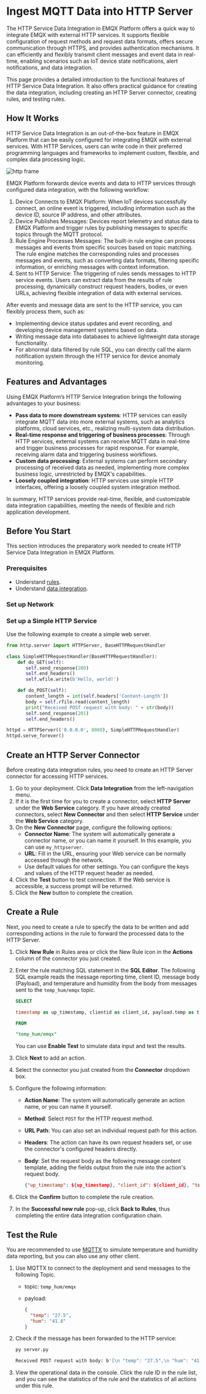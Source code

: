 # Ingest MQTT Data into HTTP Server

The HTTP Service Data Integration in EMQX Platform offers a quick way to integrate EMQX with external HTTP services. It supports flexible configuration of request methods and request data formats, offers secure communication through HTTPS, and provides authentication mechanisms. It can efficiently and flexibly transmit client messages and event data in real-time, enabling scenarios such as IoT device state notifications, alert notifications, and data integration.

This page provides a detailed introduction to the functional features of HTTP Service Data Integration. It also offers practical guidance for creating the data integration, including creating an HTTP Server connector, creating rules, and testing rules.

## How It Works

HTTP Service Data Integration is an out-of-the-box feature in EMQX Platform that can be easily configured for integrating EMQX with external services. With HTTP Services, users can write code in their preferred programming languages and frameworks to implement custom, flexible, and complex data processing logic.

![http frame](./_assets/frame_http.png)

EMQX Platform forwards device events and data to HTTP services through configured data integration, with the following workflow:

1. Device Connects to EMQX Platform: When IoT devices successfully connect, an online event is triggered, including information such as the device ID, source IP address, and other attributes.
2. Device Publishes Messages: Devices report telemetry and status data to EMQX Platform and trigger rules by publishing messages to specific topics through the MQTT protocol.
3. Rule Engine Processes Messages: The built-in rule engine can process messages and events from specific sources based on topic matching. The rule engine matches the corresponding rules and processes messages and events, such as converting data formats, filtering specific information, or enriching messages with context information.
4. Sent to HTTP Service: The triggering of rules sends messages to HTTP service events. Users can extract data from the results of rule processing, dynamically construct request headers, bodies, or even URLs, achieving flexible integration of data with external services.

After events and message data are sent to the HTTP service, you can flexibly process them, such as:

- Implementing device status updates and event recording, and developing device management systems based on data.
- Writing message data into databases to achieve lightweight data storage functionality.
- For abnormal data filtered by rule SQL, you can directly call the alarm notification system through the HTTP service for device anomaly monitoring.

## Features and Advantages

Using EMQX Platform’s HTTP Service Integration brings the following advantages to your business:

- **Pass data to more downstream systems**: HTTP services can easily integrate MQTT data into more external systems, such as analytics platforms, cloud services, etc., realizing multi-system data distribution.
- **Real-time response and triggering of business processes**: Through HTTP services, external systems can receive MQTT data in real-time and trigger business processes for rapid response. For example, receiving alarm data and triggering business workflows.
- **Custom data processing**: External systems can perform secondary processing of received data as needed, implementing more complex business logic, unrestricted by EMQX's capabilities.
- **Loosely coupled integration**: HTTP services use simple HTTP interfaces, offering a loosely coupled system integration method.

In summary, HTTP services provide real-time, flexible, and customizable data integration capabilities, meeting the needs of flexible and rich application development.

## Before You Start

This section introduces the preparatory work needed to create HTTP Service Data Integration in EMQX Platform.

### Prerequisites

- Understand [rules](./rules.md).
- Understand [data integration](./introduction.md).

### Set up Network

<!--@include: ./network-setting.md-->

### Set up a Simple HTTP Service

Use the following example to create a simple web server.

```python
from http.server import HTTPServer, BaseHTTPRequestHandler

class SimpleHTTPRequestHandler(BaseHTTPRequestHandler):
    def do_GET(self):
       self.send_response(200)
       self.end_headers()
       self.wfile.write(b'Hello, world!')

    def do_POST(self):
       content_length = int(self.headers['Content-Length'])
       body = self.rfile.read(content_length)
       print("Received POST request with body: " + str(body))
       self.send_response(201)
       self.end_headers()

httpd = HTTPServer(('0.0.0.0', 8080), SimpleHTTPRequestHandler)
httpd.serve_forever()
```

## Create an HTTP Server Connector

Before creating data integration rules, you need to create an HTTP Server connector for accessing HTTP services.

1. Go to your deployment. Click **Data Integration** from the left-navigation menu. 
2. If it is the first time for you to create a connector, select **HTTP Server** under the **Web Service** category. If you have already created connectors, select **New Connector** and then select **HTTP Service** under the **Web Service** category.
3. On the **New Connector** page, configure the following options:
   - **Connector Name**: The system will automatically generate a connector name, or you can name it yourself. In this example, you can use `my_httpserver`.
   - **URL**: Fill in the URL, ensuring your Web service can be normally accessed through the network. 
   - Use default values for other settings. You can configure the keys and values of the HTTP request header as needed.
4. Click the **Test** button to test connection. If the Web service is accessible, a success prompt will be returned. 
5. Click the **New** button to complete the creation. 

## Create a Rule

Next, you need to create a rule to specify the data to be written and add corresponding actions in the rule to forward the processed data to the HTTP Server.

1. Click **New Rule** in Rules area or click the New Rule icon in the **Actions** column of the connector you just created.

2. Enter the rule matching SQL statement in the **SQL Editor**. The following SQL example reads the message reporting time, client ID, message body (Payload), and temperature and humidity from the body from messages sent to the `temp_hum/emqx` topic.

   ```sql
   SELECT 
   
   timestamp as up_timestamp, clientid as client_id, payload.temp as temp, payload.hum as hum
   
   FROM
   
   "temp_hum/emqx"
   ```

   You can use **Enable Test** to simulate data input and test the results.

3. Click **Next** to add an action. 

4. Select the connector you just created from the **Connector** dropdown box.

5. Configure the following information:

   - **Action Name**: The system will automatically generate an action name, or you can name it yourself. 

   - **Method**: Select `POST` for the HTTP request method. 

   - **URL Path**: You can also set an individual request path for this action. 

   - **Headers**: The action can have its own request headers set, or use the connector's configured headers directly.

   - **Body**: Set the request body as the following message content template, adding the fields output from the rule into the action's request body.

     ```json
     {"up_timestamp": ${up_timestamp}, "client_id": ${client_id}, "temp": ${temp}, "hum": ${hum}}
     ```

6. Click the **Confirm** button to complete the rule creation.

7. In the **Successful new rule** pop-up, click **Back to Rules**, thus completing the entire data integration configuration chain.

## Test the Rule

You are recommended to use [MQTTX](https://mqttx.app/) to simulate temperature and humidity data reporting, but you can also use any other client. 

1. Use MQTTX to connect to the deployment and send messages to the following Topic.

   - topic: `temp_hum/emqx`

   - payload:

     ```json
     {
       "temp": "27.5",
       "hum": "41.8"
     }
     ```

2. Check if the message has been forwarded to the HTTP service:

   ```bash
   py server.py
   
   Received POST request with body: b'[\n "temp": "27.5",\n "hum": "41.8"\n)127.0.0.1 - -[18/Dec/2023 14:50:44]"POST  HTTP/1.1" 201 -
   ```

3. View the operational data in the console. Click the rule ID in the rule list, and you can see the statistics of the rule and the statistics of all actions under this rule.
